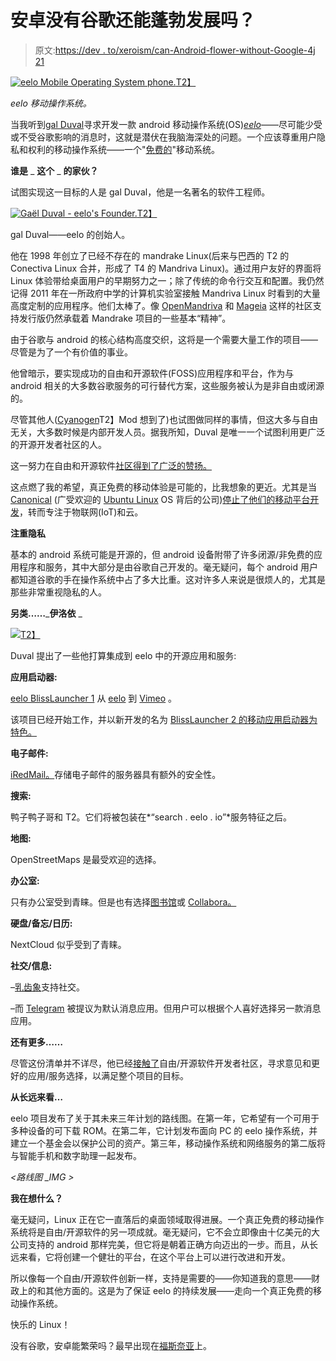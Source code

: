 # 安卓没有谷歌还能蓬勃发展吗？

> 原文:[https://dev . to/xeroism/can-Android-flower-without-Google-4j 21](https://dev.to/xeroxism/can-android-flourish-without-google-4j21)

[![eelo Mobile Operating System phone.](../Images/15c5036fc4d64827c11f3daa6a368034.png)T2】](https://i2.wp.com/fossnaija.com/wp-content/uploads/2018/01/eelo_smartphone.jpg?ssl=1)

*eelo 移动操作系统。*

当我听到[gal Duval](http://www.zdnet.com/article/eelo-a-google-less-androiad-alternative-emerges/)寻求开发一款 android 移动操作系统(OS)*[eelo](https://eelo.io/)*——尽可能少受或不受谷歌影响的消息时，这就是潜伏在我脑海深处的问题。一个应该尊重用户隐私和权利的移动操作系统——一个"[免费的](https://fossnaija.com/free-vs-non-free-softwares-blurred-edges/)"移动系统。

**谁是** _ **这个** _ **的家伙？**

试图实现这一目标的人是 gal Duval，他是一名著名的软件工程师。

[![Gaël Duval - eelo's Founder.](../Images/e0c8b0d158ede72509b1f12c26bffdf9.png)T2】](https://i0.wp.com/fossnaija.com/wp-content/uploads/2018/01/gael.jpg?ssl=1)

gal Duval——eelo 的创始人。

他在 1998 年创立了已经不存在的 mandrake Linux(后来与巴西的 T2 的 Conectiva Linux 合并，形成了 T4 的 Mandriva Linux)。通过用户友好的界面将 Linux 体验带给桌面用户的早期努力之一；除了传统的命令行交互和配置。我仍然记得 2011 年在一所政府中学的计算机实验室接触 Mandriva Linux 时看到的大量高度定制的应用程序。他们太棒了。像 [OpenMandriva](https://www.openmandriva.org/) 和 [Mageia](https://www.mageia.org/en/) 这样的社区支持发行版仍然承载着 Mandrake 项目的一些基本“精神”。

由于谷歌与 android 的核心结构高度交织，这将是一个需要大量工作的项目——尽管是为了一个有价值的事业。

他曾暗示，要实现成功的自由和开源软件(FOSS)应用程序和平台，作为与 android 相关的大多数谷歌服务的可行替代方案，这些服务被认为是非自由或闭源的。

尽管其他人([Cyanogen](https://en.wikipedia.org/wiki/CyanogenMod)T2】Mod 想到了)也试图做同样的事情，但这大多与自由无关，大多数时候是内部开发人员。据我所知，Duval 是唯一一个试图利用更广泛的开源开发者社区的人。

这一努力在自由和开源软件[社区得到了广泛的赞扬。](http://www.zdnet.com/article/eelo-a-google-less-android-alternative-emerges/)

这点燃了我的希望，真正免费的移动体验是可能的，比我想象的更近。尤其是当 [Canonical](https://www.canonical.com/) (广受欢迎的 [Ubuntu Linux](https://www.ubuntu.com/) OS 背后的公司)[停止了他们的移动平台开发](https://fossnaija.com/ubuntu-kills-unity-mirs-phone/)，转而专注于物联网(IoT)和云。

**注重隐私**

基本的 android 系统可能是开源的，但 android 设备附带了许多闭源/非免费的应用程序和服务，其中大部分是由谷歌自己开发的。毫无疑问，每个 android 用户都知道谷歌的手在操作系统中占了多大比重。这对许多人来说是很烦人的，尤其是那些非常重视隐私的人。

**另类……**_**伊洛依** _

[![](../Images/2222b60d047a34b422b1ff83cd93cd3f.png)T2】](https://i2.wp.com/fossnaija.com/wp-content/uploads/2018/01/eelo.gif?ssl=1)

Duval 提出了一些他打算集成到 eelo 中的开源应用和服务:

**应用启动器:**

[eelo BlissLauncher 1](https://vimeo.com/244533822) 从 [eelo](https://vimeo.com/user75166470) 到 [Vimeo](https://vimeo.com) 。

该项目已经开始工作，并以新开发的名为 [BlissLauncher 2 的移动应用启动器为特色。](https://eelo.io/)

**电子邮件:**

[iRedMail。](https://www.iredmail.org/)存储电子邮件的服务器具有额外的安全性。

**搜索:**

鸭子鸭子哥和 T2。它们将被包装在*“search . eelo . io”*服务特征之后。

**地图:**

OpenStreetMaps 是最受欢迎的选择。

**办公室:**

只有办公室受到青睐。但是也有选择[图书馆](https://www.libreoffice.org/)或 [Collabora。](https://www.collaboraoffice.com/)

**硬盘/备忘/日历:**

NextCloud 似乎受到了青睐。

**社交/信息:**

–[乳齿象](https://mastodon.social/)支持社交。

–而 [Telegram](https://telegram.org/) 被提议为默认消息应用。但用户可以根据个人喜好选择另一款消息应用。

**还有更多……**

尽管这份清单并不详尽，他已经[接触了](https://hackernoon.com/leaving-apple-and-google-my-eelo-odyssey-part1-the-mobile-os-f378ee247315)自由/开源软件开发者社区，寻求意见和更好的应用/服务选择，以满足整个项目的目标。

**从长远来看…**

eelo 项目发布了关于其未来三年计划的路线图。在第一年，它希望有一个可用于多种设备的可下载 ROM。在第二年，它计划发布面向 PC 的 eelo 操作系统，并建立一个基金会以保护公司的资产。第三年，移动操作系统和网络服务的第二版将与智能手机和数字助理一起发布。

*<路线图 _IMG >*

**我在想什么？**

毫无疑问，Linux 正在它一直落后的桌面领域取得进展。一个真正免费的移动操作系统将是自由/开源软件的另一项成就。毫无疑问，它不会立即像由十亿美元的大公司支持的 android 那样完美，但它将是朝着正确方向迈出的一步。而且，从长远来看，它将创建一个健壮的平台，在这个平台上可以进行改进和开发。

所以像每一个自由/开源软件创新一样，支持是需要的——你知道我的意思——财政上的和其他方面的。这是为了保证 eelo 的持续发展——走向一个真正免费的移动操作系统。

快乐的 Linux！

没有谷歌，安卓能繁荣吗？最早出现在[福斯奈亚](https://fossnaija.com)上。
